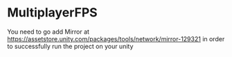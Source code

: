 # MultiplayerFPS
You need to go add Mirror at https://assetstore.unity.com/packages/tools/network/mirror-129321 in order to successfully run the project on your unity
